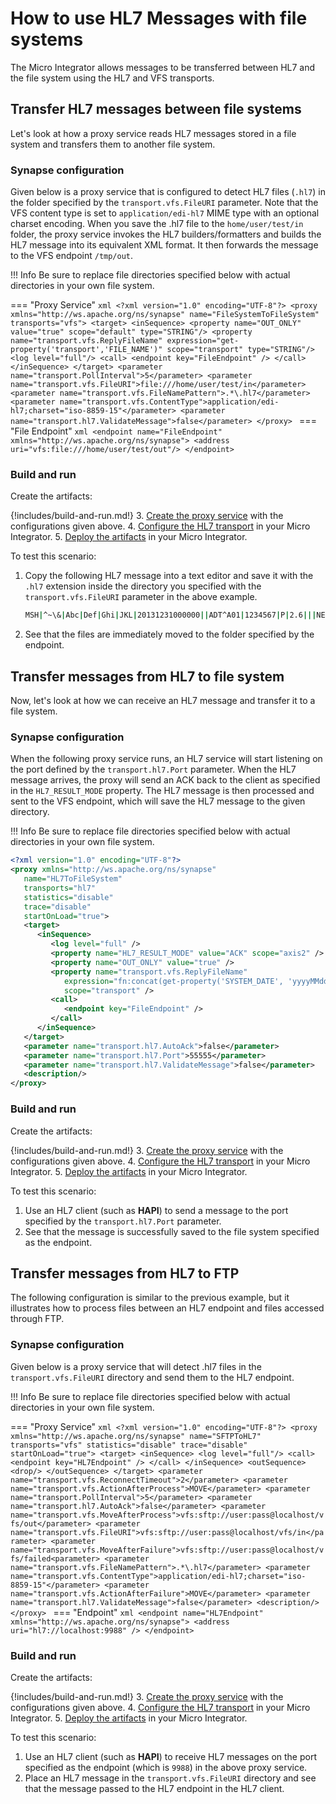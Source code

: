 # How to use HL7 Messages with file systems

The Micro Integrator allows messages to be transferred between HL7 and the file system using the HL7 
and VFS transports.

## Transfer HL7 messages between file systems

Let's look at how a proxy service reads HL7 messages stored in a file system and transfers them to another file system.

### Synapse configuration

Given below is a proxy service that is configured to detect HL7 files (`.hl7`) in the folder specified by the `transport.vfs.FileURI` parameter. Note that the VFS content type is set to `application/edi-hl7` MIME type with an optional charset encoding. When you save the .hl7 file to the `home/user/test/in` folder, the proxy service invokes the HL7 builders/formatters and builds the HL7 message into its equivalent XML format. It then forwards the message to the VFS endpoint `/tmp/out`.

!!! Info
    Be sure to replace file directories specified below with actual directories in your own file system.

=== "Proxy Service"
    ```xml
    <?xml version="1.0" encoding="UTF-8"?>
    <proxy xmlns="http://ws.apache.org/ns/synapse" name="FileSystemToFileSystem" transports="vfs">
      <target>
         <inSequence>
            <property name="OUT_ONLY" value="true" scope="default" type="STRING"/>
            <property name="transport.vfs.ReplyFileName" expression="get-property('transport','FILE_NAME')" scope="transport" type="STRING"/>
            <log level="full"/>
            <call>
               <endpoint key="FileEndpoint" />
            </call>
         </inSequence>
      </target>
      <parameter name="transport.PollInterval">5</parameter>
      <parameter name="transport.vfs.FileURI">file:///home/user/test/in</parameter>
      <parameter name="transport.vfs.FileNamePattern">.*\.hl7</parameter>
      <parameter name="transport.vfs.ContentType">application/edi-hl7;charset="iso-8859-15"</parameter>
      <parameter name="transport.hl7.ValidateMessage">false</parameter>
    </proxy>
    ```
=== "File Endpoint"
    ```xml
    <endpoint name="FileEndpoint" xmlns="http://ws.apache.org/ns/synapse">
       <address uri="vfs:file:///home/user/test/out"/>
    </endpoint>
    ```

### Build and run

Create the artifacts:

{!includes/build-and-run.md!}
3. [Create the proxy service]({{base_path}}/develop/creating-artifacts/creating-a-proxy-service) with the configurations given above.
4. [Configure the HL7 transport]({{base_path}}/install-and-setup/setup/transport-configurations/configuring-transports/#configuring-the-hl7-transport) in your Micro Integrator.
5. [Deploy the artifacts]({{base_path}}/develop/deploy-artifacts) in your Micro Integrator.

To test this scenario:

1.	Copy the following HL7 message into a text editor and save it with the `.hl7` extension inside the directory you specified with the `transport.vfs.FileURI` parameter in the above example.

	```bash
	MSH|^~\&|Abc|Def|Ghi|JKL|20131231000000||ADT^A01|1234567|P|2.6|||NE|NE|CH|
	```
	
2.	See that the files are immediately moved to the folder specified by the endpoint.

## Transfer messages from HL7 to file system

Now, let's look at how we can receive an HL7 message and transfer it to a file system. 

### Synapse configuration

When the following proxy service runs, an HL7 service will start listening on the port defined by the `transport.hl7.Port` parameter. When the HL7 message arrives, the proxy will send an ACK back to the client as specified in the `HL7_RESULT_MODE` property. The HL7 message is then processed and sent to the VFS endpoint, which will save the HL7 message to the given directory.

!!! Info
    Be sure to replace file directories specified below with actual directories in your own file system. 

```xml
<?xml version="1.0" encoding="UTF-8"?>
<proxy xmlns="http://ws.apache.org/ns/synapse"
   name="HL7ToFileSystem"
   transports="hl7"
   statistics="disable"
   trace="disable"
   startOnLoad="true">
   <target>
      <inSequence>
         <log level="full" />
         <property name="HL7_RESULT_MODE" value="ACK" scope="axis2" />
         <property name="OUT_ONLY" value="true" />
         <property name="transport.vfs.ReplyFileName"
            expression="fn:concat(get-property('SYSTEM_DATE', 'yyyyMMdd.HHmmssSSS'), '.xml')"
            scope="transport" />
         <call>
            <endpoint key="FileEndpoint" />
         </call>
      </inSequence>
   </target>
   <parameter name="transport.hl7.AutoAck">false</parameter>
   <parameter name="transport.hl7.Port">55555</parameter>
   <parameter name="transport.hl7.ValidateMessage">false</parameter>
   <description/>
</proxy>
```

### Build and run

Create the artifacts:

{!includes/build-and-run.md!}
3. [Create the proxy service]({{base_path}}/develop/creating-artifacts/creating-a-proxy-service) with the configurations given above.
4. [Configure the HL7 transport]({{base_path}}/install-and-setup/setup/transport-configurations/configuring-transports/#configuring-the-hl7-transport) in your Micro Integrator.
5. [Deploy the artifacts]({{base_path}}/develop/deploy-artifacts) in your Micro Integrator.

To test this scenario: 

1.	Use an HL7 client (such as <b>HAPI</b>) to send a message to the port specified by the `transport.hl7.Port` parameter. 
2.	See that the message is successfully saved to the file system specified as the endpoint.

## Transfer messages from HL7 to FTP

The following configuration is similar to the previous example, but it illustrates how to process files between an HL7 endpoint and files accessed through FTP.

### Synapse configuration

Given below is a proxy service that will detect .hl7 files in the `transport.vfs.FileURI` directory and send them to the HL7 endpoint.

!!! Info
    Be sure to replace file directories specified below with actual directories in your own file system.

=== "Proxy Service"
    ```xml
    <?xml version="1.0" encoding="UTF-8"?>
    <proxy xmlns="http://ws.apache.org/ns/synapse"
          name="SFTPToHL7"
          transports="vfs"
          statistics="disable"
          trace="disable"
          startOnLoad="true">
       <target>
          <inSequence>
             <log level="full"/>
             <call>
                <endpoint key="HL7Endpoint" />
             </call>
          </inSequence>
          <outSequence>
             <drop/>
          </outSequence>
       </target>
       <parameter name="transport.vfs.ReconnectTimeout">2</parameter>
       <parameter name="transport.vfs.ActionAfterProcess">MOVE</parameter>
       <parameter name="transport.PollInterval">5</parameter>
       <parameter name="transport.hl7.AutoAck">false</parameter>
       <parameter name="transport.vfs.MoveAfterProcess">vfs:sftp://user:pass@localhost/vfs/out</parameter>
       <parameter name="transport.vfs.FileURI">vfs:sftp://user:pass@localhost/vfs/in</parameter>
       <parameter name="transport.vfs.MoveAfterFailure">vfs:sftp://user:pass@localhost/vfs/failed<parameter>
       <parameter name="transport.vfs.FileNamePattern">.*\.hl7</parameter>
       <parameter name="transport.vfs.ContentType">application/edi-hl7;charset="iso-8859-15"</parameter>
       <parameter name="transport.vfs.ActionAfterFailure">MOVE</parameter>
       <parameter name="transport.hl7.ValidateMessage">false</parameter>
       <description/>
    </proxy>
    ```
=== "Endpoint"
    ```xml
    <endpoint name="HL7Endpoint" xmlns="http://ws.apache.org/ns/synapse">
       <address uri="hl7://localhost:9988" />
    </endpoint>
    ```

### Build and run

Create the artifacts:

{!includes/build-and-run.md!}
3. [Create the proxy service]({{base_path}}/develop/creating-artifacts/creating-a-proxy-service) with the configurations given above.
4. [Configure the HL7 transport]({{base_path}}/install-and-setup/setup/transport-configurations/configuring-transports/#configuring-the-hl7-transport) in your Micro Integrator.
5. [Deploy the artifacts]({{base_path}}/develop/deploy-artifacts) in your Micro Integrator.

To test this scenario: 

1.	Use an HL7 client (such as <b>HAPI</b>) to receive HL7 messages on the port specified as the endpoint (which is `9988`) in the above proxy service. 
2.	Place an HL7 message in the `transport.vfs.FileURI` directory and see that the message passed to the HL7 endpoint in the HL7 client.
